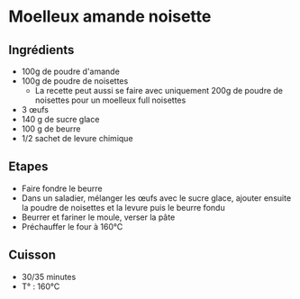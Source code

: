 # Moelleux amande noisette 

## Ingrédients

* 100g de poudre d'amande
* 100g de poudre de noisettes 
  * La recette peut aussi se faire avec uniquement 200g de poudre de noisettes pour un moelleux full noisettes 
* 3 œufs
* 140 g de sucre glace
* 100 g de beurre 
* 1/2 sachet de levure chimique 

## Etapes 

* Faire fondre le beurre
* Dans un saladier, mélanger les œufs avec le sucre glace, ajouter ensuite la poudre de noisettes et la levure puis le beurre fondu
* Beurrer et fariner le moule, verser la pâte
* Préchauffer le four à 160°C

## Cuisson 

* 30/35 minutes 
* T° : 160°C 